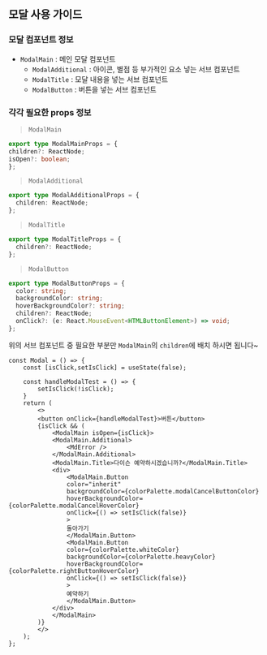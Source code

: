 ## 모달 사용 가이드

### 모달 컴포넌트 정보
- `ModalMain` : 메인 모달 컴포넌트
    - `ModalAdditional` : 아이콘, 별점 등 부가적인 요소 넣는 서브 컴포넌트
    - `ModalTitle` : 모달 내용을 넣는 서브 컴포넌트
    - `ModalButton` : 버튼을 넣는 서브 컴포넌트

### 각각 필요한 props 정보
> `ModalMain` 
  ```ts
  export type ModalMainProps = {
  children?: ReactNode;
  isOpen?: boolean;
  };
```
> `ModalAdditional`
```ts
export type ModalAdditionalProps = {
  children: ReactNode;
};
```
> `ModalTitle`
```ts
export type ModalTitleProps = {
  children?: ReactNode;
};
```
> `ModalButton`
```ts
export type ModalButtonProps = {
  color: string;
  backgroundColor: string;
  hoverBackgroundColor?: string;
  children?: ReactNode;
  onClick?: (e: React.MouseEvent<HTMLButtonElement>) => void;
};
```

위의 서브 컴포넌트 중 필요한 부분만 `ModalMain`의 `children`에 배치 하시면 됩니다~
```tsx
const Modal = () => {
    const [isClick,setIsClick] = useState(false);

    const handleModalTest = () => {
        setIsClick(!isClick);
    }
    return (
        <>
        <button onClick={handleModalTest}>버튼</button>
        {isClick && (
            <ModalMain isOpen={isClick}>
            <ModalMain.Additional>
                <MdError />
            </ModalMain.Additional>
            <ModalMain.Title>다이슨 예약하시겠습니까?</ModalMain.Title>
            <div>
                <ModalMain.Button
                color="inherit"
                backgroundColor={colorPalette.modalCancelButtonColor}
                hoverBackgroundColor={colorPalette.modalCancelHoverColor}
                onClick={() => setIsClick(false)}
                >
                돌아가기
                </ModalMain.Button>
                <ModalMain.Button
                color={colorPalette.whiteColor}
                backgroundColor={colorPalette.heavyColor}
                hoverBackgroundColor={colorPalette.rightButtonHoverColor}
                onClick={() => setIsClick(false)}
                >
                예약하기
                </ModalMain.Button>
            </div>
            </ModalMain>
        )}
        </>
    );
};
```
